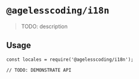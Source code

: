 # `@agelesscoding/i18n`

> TODO: description

## Usage

```
const locales = require('@agelesscoding/i18n');

// TODO: DEMONSTRATE API
```
